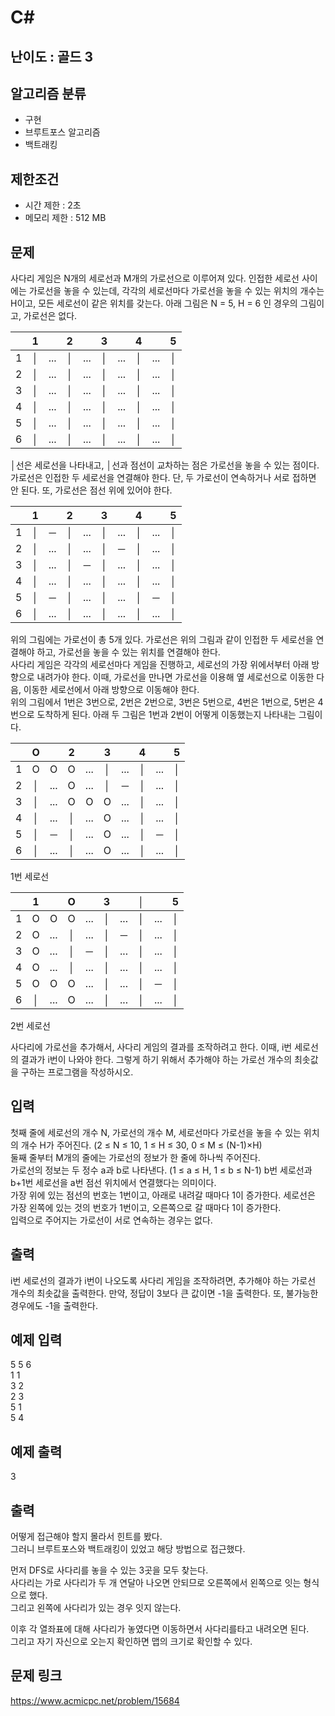 # C#

## 난이도 : 골드 3

## 알고리즘 분류
  - 구현
  - 브루트포스 알고리즘
  - 백트래킹

## 제한조건
  - 시간 제한 : 2초
  - 메모리 제한 : 512 MB

## 문제
사다리 게임은 N개의 세로선과 M개의 가로선으로 이루어져 있다. 인접한 세로선 사이에는 가로선을 놓을 수 있는데, 각각의 세로선마다 가로선을 놓을 수 있는 위치의 개수는 H이고, 모든 세로선이 같은 위치를 갖는다. 아래 그림은 N = 5, H = 6 인 경우의 그림이고, 가로선은 없다.<br/>

||1| |2| |3| |4| |5|
|:---:|:---:|:---:|:---:|:---:|:---:|:---:|:---:|:---:|:---:|
|1|│|...|│|...|│|...|│|...|│|
|2|│|...|│|...|│|...|│|...|│|
|3|│|...|│|...|│|...|│|...|│|
|4|│|...|│|...|│|...|│|...|│|
|5|│|...|│|...|│|...|│|...|│|
|6|│|...|│|...|│|...|│|...|│|

│선은 세로선을 나타내고, │선과 점선이 교차하는 점은 가로선을 놓을 수 있는 점이다. 가로선은 인접한 두 세로선을 연결해야 한다. 단, 두 가로선이 연속하거나 서로 접하면 안 된다. 또, 가로선은 점선 위에 있어야 한다.<br/>

||1| |2| |3| |4| |5|
|:---:|:---:|:---:|:---:|:---:|:---:|:---:|:---:|:---:|:---:|
|1|│|─|│|...|│|...|│|...|│|
|2|│|...|│|...|│|─|│|...|│|
|3|│|...|│|─|│|...|│|...|│|
|4|│|...|│|...|│|...|│|...|│|
|5|│|─|│|...|│|...|│|─|│|
|6|│|...|│|...|│|...|│|...|│|

위의 그림에는 가로선이 총 5개 있다. 가로선은 위의 그림과 같이 인접한 두 세로선을 연결해야 하고, 가로선을 놓을 수 있는 위치를 연결해야 한다.<br/>
사다리 게임은 각각의 세로선마다 게임을 진행하고, 세로선의 가장 위에서부터 아래 방향으로 내려가야 한다. 이때, 가로선을 만나면 가로선을 이용해 옆 세로선으로 이동한 다음, 이동한 세로선에서 아래 방향으로 이동해야 한다.<br/>
위의 그림에서 1번은 3번으로, 2번은 2번으로, 3번은 5번으로, 4번은 1번으로, 5번은 4번으로 도착하게 된다. 아래 두 그림은 1번과 2번이 어떻게 이동했는지 나타내는 그림이다.<br/>

||O| |2| |3| |4| |5|
|:---:|:---:|:---:|:---:|:---:|:---:|:---:|:---:|:---:|:---:|
|1|O|O|O|...|│|...|│|...|│|
|2|│|...|O|...|│|─|│|...|│|
|3|│|...|O|O|O|...|│|...|│|
|4|│|...|│|...|O|...|│|...|│|
|5|│|─|│|...|O|...|│|─|│|
|6|│|...|│|...|O|...|│|...|│|

1번 세로선<br/>

||1| |O| |3| |│| |5|
|:---:|:---:|:---:|:---:|:---:|:---:|:---:|:---:|:---:|:---:|
|1|O|O|O|...|│|...|│|...|│|
|2|O|...|│|...|│|─|│|...|│|
|3|O|...|│|─|│|...|│|...|│|
|4|O|...|│|...|│|...|│|...|│|
|5|O|O|O|...|│|...|│|─|│|
|6|│|...|O|...|│|...|│|...|│|

2번 세로선<br/>

사다리에 가로선을 추가해서, 사다리 게임의 결과를 조작하려고 한다. 이때, i번 세로선의 결과가 i번이 나와야 한다. 그렇게 하기 위해서 추가해야 하는 가로선 개수의 최솟값을 구하는 프로그램을 작성하시오.<br/>


## 입력
첫째 줄에 세로선의 개수 N, 가로선의 개수 M, 세로선마다 가로선을 놓을 수 있는 위치의 개수 H가 주어진다. (2 ≤ N ≤ 10, 1 ≤ H ≤ 30, 0 ≤ M ≤ (N-1)×H)<br/>
둘째 줄부터 M개의 줄에는 가로선의 정보가 한 줄에 하나씩 주어진다.<br/>
가로선의 정보는 두 정수 a과 b로 나타낸다. (1 ≤ a ≤ H, 1 ≤ b ≤ N-1) b번 세로선과 b+1번 세로선을 a번 점선 위치에서 연결했다는 의미이다.<br/>
가장 위에 있는 점선의 번호는 1번이고, 아래로 내려갈 때마다 1이 증가한다. 세로선은 가장 왼쪽에 있는 것의 번호가 1번이고, 오른쪽으로 갈 때마다 1이 증가한다.<br/>
입력으로 주어지는 가로선이 서로 연속하는 경우는 없다.<br/>


## 출력
i번 세로선의 결과가 i번이 나오도록 사다리 게임을 조작하려면, 추가해야 하는 가로선 개수의 최솟값을 출력한다. 만약, 정답이 3보다 큰 값이면 -1을 출력한다. 또, 불가능한 경우에도 -1을 출력한다.<br/>


## 예제 입력
5 5 6<br/>
1 1<br/>
3 2<br/>
2 3<br/>
5 1<br/>
5 4<br/>


## 예제 출력
3<br/>


## 출력
어떻게 접근해야 할지 몰라서 힌트를 봤다.<br/>
그러니 브루트포스와 백트래킹이 있었고 해당 방법으로 접근했다.<br/>


먼저 DFS로 사다리를 놓을 수 있는 3곳을 모두 찾는다.<br/>
사다리는 가로 사다리가 두 개 연달아 나오면 안되므로 오른쪽에서 왼쪽으로 잇는 형식으로 했다.<br/>
그리고 왼쪽에 사다리가 있는 경우 잇지 않는다.<br/>


이후 각 열좌표에 대해 사다리가 놓였다면 이동하면서 사다리를타고 내려오면 된다.<br/>
그리고 자기 자신으로 오는지 확인하면 맵의 크기로 확인할 수 있다.<br/>


## 문제 링크
https://www.acmicpc.net/problem/15684